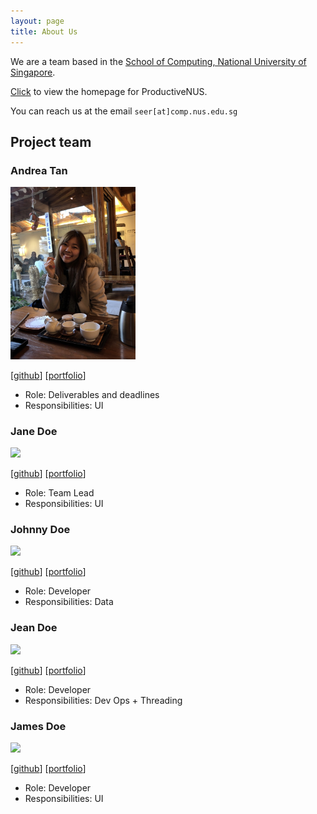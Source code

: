 ```yaml
---
layout: page
title: About Us
---
```


We are a team based in the [School of Computing, National University of Singapore](http://www.comp.nus.edu.sg).

[Click](https://ay2021s1-cs2103t-f11-3.github.io/tp/) to view the homepage for ProductiveNUS.

You can reach us at the email `seer[at]comp.nus.edu.sg`

## Project team

### Andrea Tan

<img src="images/andreatanky.png" width="200px">

[[github](https://github.com/andreatanky)]
[[portfolio](team/andreatanky.md)]

* Role: Deliverables and deadlines
* Responsibilities: UI 
     

### Jane Doe

<img src="images/johndoe.png" width="200px">

[[github](http://github.com/johndoe)]
[[portfolio](team/johndoe.md)]

* Role: Team Lead
* Responsibilities: UI

### Johnny Doe

<img src="images/johndoe.png" width="200px">

[[github](http://github.com/johndoe)] [[portfolio](team/johndoe.md)]

* Role: Developer
* Responsibilities: Data

### Jean Doe

<img src="images/johndoe.png" width="200px">

[[github](http://github.com/johndoe)]
[[portfolio](team/johndoe.md)]

* Role: Developer
* Responsibilities: Dev Ops + Threading

### James Doe

<img src="images/johndoe.png" width="200px">

[[github](http://github.com/johndoe)]
[[portfolio](team/johndoe.md)]

* Role: Developer
* Responsibilities: UI

